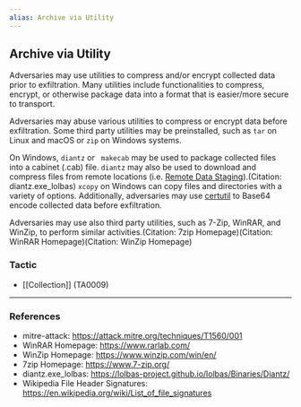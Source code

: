 ```yaml
---
alias: Archive via Utility
---
```


## Archive via Utility

Adversaries may use utilities to compress and/or encrypt collected data prior to exfiltration. Many utilities include functionalities to compress, encrypt, or otherwise package data into a format that is easier/more secure to transport.

Adversaries may abuse various utilities to compress or encrypt data before exfiltration. Some third party utilities may be preinstalled, such as <code>tar</code> on Linux and macOS or <code>zip</code> on Windows systems. 

On Windows, <code>diantz</code> or <code> makecab</code> may be used to package collected files into a cabinet (.cab) file. <code>diantz</code> may also be used to download and compress files from remote locations (i.e. [Remote Data Staging](https://attack.mitre.org/techniques/T1074/002)).(Citation: diantz.exe_lolbas) <code>xcopy</code> on Windows can copy files and directories with a variety of options. Additionally, adversaries may use [certutil](https://attack.mitre.org/software/S0160) to Base64 encode collected data before exfiltration. 

Adversaries may use also third party utilities, such as 7-Zip, WinRAR, and WinZip, to perform similar activities.(Citation: 7zip Homepage)(Citation: WinRAR Homepage)(Citation: WinZip Homepage)


### Tactic

- [[Collection]] (TA0009)


---
### References

- mitre-attack: https://attack.mitre.org/techniques/T1560/001
- WinRAR Homepage: https://www.rarlab.com/
- WinZip Homepage: https://www.winzip.com/win/en/
- 7zip Homepage: https://www.7-zip.org/
- diantz.exe_lolbas: https://lolbas-project.github.io/lolbas/Binaries/Diantz/
- Wikipedia File Header Signatures: https://en.wikipedia.org/wiki/List_of_file_signatures
